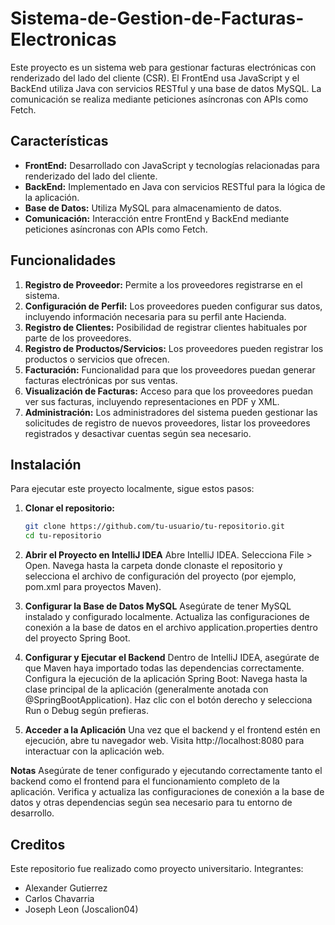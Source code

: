 # Sistema-de-Gestion-de-Facturas-Electronicas
Este proyecto es un sistema web para gestionar facturas electrónicas con renderizado del lado del cliente (CSR). El FrontEnd usa JavaScript y el BackEnd utiliza Java con servicios RESTful y una base de datos MySQL. La comunicación se realiza mediante peticiones asíncronas con APIs como Fetch.

## Características

- **FrontEnd:** Desarrollado con JavaScript y tecnologías relacionadas para renderizado del lado del cliente.
- **BackEnd:** Implementado en Java con servicios RESTful para la lógica de la aplicación.
- **Base de Datos:** Utiliza MySQL para almacenamiento de datos.
- **Comunicación:** Interacción entre FrontEnd y BackEnd mediante peticiones asíncronas con APIs como Fetch.

## Funcionalidades

1. **Registro de Proveedor:** Permite a los proveedores registrarse en el sistema.
2. **Configuración de Perfil:** Los proveedores pueden configurar sus datos, incluyendo información necesaria para su perfil ante Hacienda.
3. **Registro de Clientes:** Posibilidad de registrar clientes habituales por parte de los proveedores.
4. **Registro de Productos/Servicios:** Los proveedores pueden registrar los productos o servicios que ofrecen.
5. **Facturación:** Funcionalidad para que los proveedores puedan generar facturas electrónicas por sus ventas.
6. **Visualización de Facturas:** Acceso para que los proveedores puedan ver sus facturas, incluyendo representaciones en PDF y XML.
7. **Administración:** Los administradores del sistema pueden gestionar las solicitudes de registro de nuevos proveedores, listar los proveedores registrados y desactivar cuentas según sea necesario.

## Instalación
Para ejecutar este proyecto localmente, sigue estos pasos:

1. **Clonar el repositorio:**
   ```bash
   git clone https://github.com/tu-usuario/tu-repositorio.git
   cd tu-repositorio
   
2. **Abrir el Proyecto en IntelliJ IDEA**
  Abre IntelliJ IDEA.
  Selecciona File > Open.
  Navega hasta la carpeta donde clonaste el repositorio y selecciona el archivo de configuración del proyecto (por ejemplo, pom.xml para proyectos Maven).

3. **Configurar la Base de Datos MySQL**
  Asegúrate de tener MySQL instalado y configurado localmente.
  Actualiza las configuraciones de conexión a la base de datos en el archivo application.properties dentro del proyecto Spring Boot.

4. **Configurar y Ejecutar el Backend**
  Dentro de IntelliJ IDEA, asegúrate de que Maven haya importado todas las dependencias correctamente.
  Configura la ejecución de la aplicación Spring Boot:
    Navega hasta la clase principal de la aplicación (generalmente anotada con @SpringBootApplication).
    Haz clic con el botón derecho y selecciona Run o Debug según prefieras.
   
6. **Acceder a la Aplicación**
  Una vez que el backend y el frontend estén en ejecución, abre tu navegador web.
  Visita http://localhost:8080 para interactuar con la aplicación web.

**Notas**
Asegúrate de tener configurado y ejecutando correctamente tanto el backend como el frontend para el funcionamiento completo de la aplicación.
Verifica y actualiza las configuraciones de conexión a la base de datos y otras dependencias según sea necesario para tu entorno de desarrollo.

## Creditos
Este repositorio fue realizado como proyecto universitario.
Integrantes:
 - Alexander Gutierrez
 - Carlos Chavarria
 - Joseph Leon (Joscalion04)
